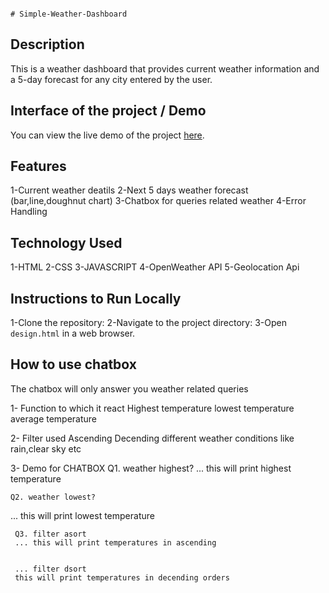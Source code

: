                                                                             # Simple-Weather-Dashboard
                                                  

 ## Description

 This is a weather dashboard that provides current weather information and a 5-day forecast for any city entered by the user.

## Interface of the project / Demo
You can view the live demo of the project [here](https://github.com/kashan-code/Simple-Weather-Dashboard.git).


 ## Features

 1-Current weather deatils
 2-Next 5 days weather forecast (bar,line,doughnut chart)
 3-Chatbox for queries related weather
 4-Error Handling

 ## Technology Used

 1-HTML
 2-CSS
 3-JAVASCRIPT
 4-OpenWeather API
 5-Geolocation Api 

 ## Instructions to Run Locally
 1-Clone the repository:
 2-Navigate to the project directory:
 3-Open `design.html` in a web browser.
 


## How to use chatbox 
The chatbox will only answer you weather related queries

1- Function to which it react
     Highest temperature
     lowest temperature
     average temperature
     
2- Filter used
     Ascending
     Decending
     different weather conditions like rain,clear sky etc

3-  Demo for CHATBOX
   Q1. weather highest?
   ... this will print highest temperature

    Q2. weather lowest?
   ... this will print lowest temperature
    
     Q3. filter asort
     ... this will print temperatures in ascending 


     ... filter dsort
     this will print temperatures in decending orders
 



